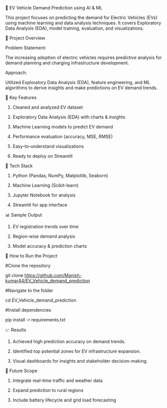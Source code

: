 🔌 EV Vehicle Demand Prediction using AI & ML

This project focuses on predicting the demand for Electric Vehicles (EVs) using machine learning and data analysis techniques. It covers Exploratory Data Analysis (EDA), model training, evaluation, and visualizations.


🧠 Project Overview

Problem Statement:

The increasing adoption of electric vehicles requires predictive analysis for demand planning and charging infrastructure development.

Approach:

Utilized Exploratory Data Analysis (EDA), feature engineering, and ML algorithms to derive insights and make predictions on EV demand trends.


🚀 Key Features

1. Cleaned and analyzed EV dataset

2. Exploratory Data Analysis (EDA) with charts & insights

3. Machine Learning models to predict EV demand

4. Performance evaluation (accuracy, MSE, RMSE)

5. Easy-to-understand visualizations

6. Ready to deploy on Streamlit 


🧠 Tech Stack

1. Python (Pandas, NumPy, Matplotlib, Seaborn)

2. Machine Learning (Scikit-learn)

3. Jupyter Notebook for analysis

4. Streamlit for app interface


📊 Sample Output

1. EV registration trends over time

2. Region-wise demand analysis

3. Model accuracy & prediction charts


🚀 How to Run the Project

#Clone the repository 

git clone https://github.com/Manish-kumar44/EV_Vehicle_demand_prediction

#Navigate to the folder

cd EV_Vehicle_demand_prediction

#Install dependencies

pip install -r requirements.txt



📈 Results

1. Achieved high prediction accuracy on demand trends.

2. Identified top potential zones for EV infrastructure expansion.

3. Visual dashboards for insights and stakeholder decision-making.



📌 Future Scope

1. Integrate real-time traffic and weather data

2. Expand prediction to rural regions

3. Include battery lifecycle and grid load forecasting






